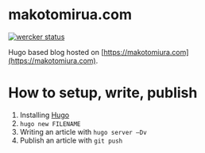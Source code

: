 # makotomirua.com

[![wercker status](https://app.wercker.com/status/9df43f557f1d75baba935d5b2f092df8/m/master "wercker status")](https://app.wercker.com/project/bykey/9df43f557f1d75baba935d5b2f092df8)

Hugo based blog hosted on [https://makotomiura.com](https://makotomiura.com).

# How to setup, write, publish

1. Installing [Hugo](https://gohugo.io)
2. `hugo new FILENAME`
3. Writing an article with `hugo server —Dv`
4. Publish an article with `git push`
